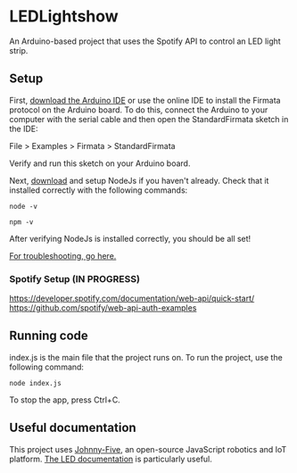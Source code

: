 # LEDLightshow
An Arduino-based project that uses the Spotify API to control an LED light strip.

## Setup
First, [download the Arduino IDE](https://www.arduino.cc/en/main/software) or use the online IDE to install the Firmata protocol on the Arduino board. 
To do this, connect the Arduino to your computer with the serial cable and then open the StandardFirmata sketch in the IDE:

File > Examples > Firmata > StandardFirmata

Verify and run this sketch on your Arduino board.

Next, [download](https://nodejs.org/en/download/) and setup NodeJs if you haven't already. Check that it installed correctly with the following commands:

```node -v```

```npm -v```

After verifying NodeJs is installed correctly, you should be all set!

[For troubleshooting, go here.](https://www.instructables.com/id/NodeJs-and-Arduino/)

### Spotify Setup (IN PROGRESS)
https://developer.spotify.com/documentation/web-api/quick-start/
https://github.com/spotify/web-api-auth-examples


## Running code
index.js is the main file that the project runs on. To run the project, use the following command:

```node index.js```

To stop the app, press Ctrl+C.


## Useful documentation
This project uses [Johnny-Five](http://johnny-five.io/), an open-source JavaScript robotics and IoT platform. [The LED documentation](http://johnny-five.io/api/led/) is particularly useful. 
